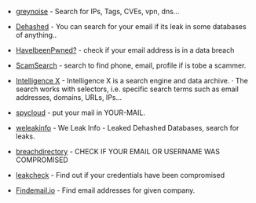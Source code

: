 - [greynoise](https://viz.greynoise.io/) - Search for IPs, Tags, CVEs, vpn, dns...
  
- [Dehashed](https://www.dehashed.com/) - You can search for your email if its leak in some databases of anything..

- [HaveIbeenPwned?](https://haveibeenpwned.com/) - check if your email address is in a data breach

- [ScamSearch](https://scamsearch.io/) - search to find phone, email, profile if is tobe a scammer.

- [Intelligence X](https://intelx.io/) - Intelligence X is a search engine and data archive. · The search works with selectors, i.e. specific search terms such as email addresses, domains, URLs, IPs...

- [spycloud](https://portal.spycloud.com/endpoint/enriched-stats/[YOUR-MAIL]) - put your mail in YOUR-MAIL.

- [weleakinfo](https://weleakinfo.io/) - We Leak Info - Leaked Dehashed Databases, search for leaks.

- [breachdirectory](https://breachdirectory.org/) - CHECK IF YOUR EMAIL OR USERNAME WAS COMPROMISED

- [leakcheck](https://leakcheck.io/) - Find out if your credentials have been compromised

- [Findemail.io](https://findemail.io/) - Find email addresses for given company.